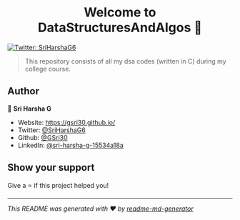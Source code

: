 <h1 align="center">Welcome to DataStructuresAndAlgos 👋</h1>
<p>
  <a href="https://twitter.com/SriHarshaG6" target="_blank">
    <img alt="Twitter: SriHarshaG6" src="https://img.shields.io/twitter/follow/SriHarshaG6.svg?style=social" />
  </a>
</p>

> This repository consists of all my dsa codes (written in C) during my college course.

## Author

👤 **Sri Harsha G**

* Website: https://gsri30.github.io/
* Twitter: [@SriHarshaG6](https://twitter.com/SriHarshaG6)
* Github: [@GSri30](https://github.com/GSri30)
* LinkedIn: [@sri-harsha-g-15534a18a](https://linkedin.com/in/sri-harsha-g-15534a18a)

## Show your support

Give a ⭐️ if this project helped you!

***
_This README was generated with ❤️ by [readme-md-generator](https://github.com/kefranabg/readme-md-generator)_